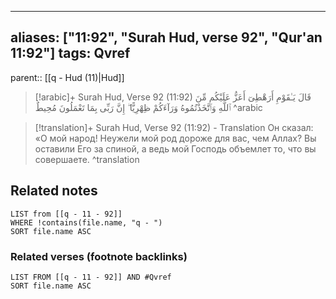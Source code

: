 
---
aliases: ["11:92", "Surah Hud, verse 92", "Qur'an 11:92"]
tags: Qvref
---

parent:: [[q - Hud (11)|Hud]]

> [!arabic]+ Surah Hud, Verse 92 (11:92)
> <span class="quran-arabic">قَالَ يَـٰقَوْمِ أَرَهْطِىٓ أَعَزُّ عَلَيْكُم مِّنَ ٱللَّهِ وَٱتَّخَذْتُمُوهُ وَرَآءَكُمْ ظِهْرِيًّا ۖ إِنَّ رَبِّى بِمَا تَعْمَلُونَ مُحِيطٌ</span>
^arabic

> [!translation]+ Surah Hud, Verse 92 (11:92) - Translation
> Он сказал: «О мой народ! Неужели мой род дороже для вас, чем Аллах? Вы оставили Его за спиной, а ведь мой Господь объемлет то, что вы совершаете.
^translation



## Related notes
```dataview
LIST from [[q - 11 - 92]]
WHERE !contains(file.name, "q - ")
SORT file.name ASC
```

### Related verses (footnote backlinks)
```dataview
LIST FROM [[q - 11 - 92]] AND #Qvref
SORT file.name ASC
```

